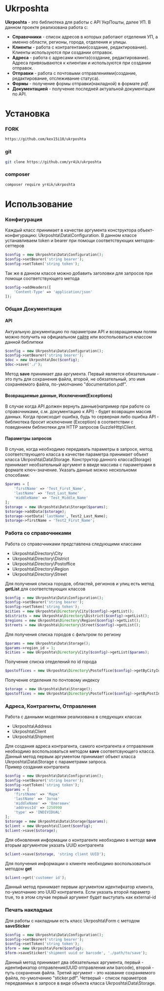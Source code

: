 # Ukrposhta
**Ukrposhta** - это библиотека для работы с API УкрПошты, далее УП. В данном проекте реализована работа с:
- **Справочники** -  список адресов в которых работают отделения УП, а именно области, регионы, города, отделения и улицы.  
- **Клиенты** - работа с контрагентами(создание, редактирование). Клиенты используются при создании отправок.
- **Адреса** - работа с адресами клинта(создание, редактирование). Адреса привязываются к клиентам и используются при создании отправок.
- **Отправки** - работа с почтовыми отправлениями(создание, редактирование, отслеживание статуса).
- **Формы** - получение формы отправки(накладной) в формате *pdf*.
- **Документацией** - получение последней актуальной документации по API.
# Установка

### FORK 
```bash
https://github.com/kex15i10/ukrposhta
```

### git
```bash
git clone https://github.com/yr4ik/ukrposhta
```
### composer
```bash
composer require yr4ik/ukrposhta
```
# Использование
### Конфигурация
Каждый класс принимает в качестве аргумента конструктора объект-конфигурацию: Ukrposhta\Data\Configuration. В данном классе устанавливаем token и bearer при помощи соответствующих методов-сеттеров
```php
$config = new Ukrposhta\Data\Configuration();
$config->setBearer('string bearer'); 
$config->setToken('string token');
``` 
Так же в данном классе можно добавить заголовки для запросов при помощи соответствующего метода
```php
$config->addHeaders([
    'Content-Type' => 'application/json'
]);
```
### Общая Документация
#### API
Актуальную документацию по параметрам API и возвращаемым полям можно получить на официальном [сайте](https://ukrposhta.ua/api-ukrposhta-ekspres/) или воспольоваться классом данной библитеки
```php
$config = new Ukrposhta\Data\Configuration();
$config->setBearer('string bearer'); 
$doc = new Ukrposhta\Doc($config);
$doc->save('./');
```
Метод **save** принимает два аргумента. Первый является обязательным - это путь для сохранения файла, второй, не обязательный, это имя сохраняемого файла, по-умолчанию "documentation.pdf".
#### Возвращаемые данные, Исключения(Exceptions)
В случае когда API должен вернуть данные(например при работе со справочниками, с.м. документацию к API) - будет возвращен массив данных. Когда происходит ошибка, будь то серверная либо ошибка API - библиотека бросит исключение (Exception) в соответствии с поведением библиотеки для HTTP запросов GuzzleHttp\Client.
#### Параметры запросов

В случае, когда необходимо передавать параметры в запросе, метод соответствующего класса в качестве параметра принимает объект класса Ukrposhta\Data\Storage. Конструктор данного класса(Storage) принимает необзательный аргумент в ввиде массива с параметрами в формате ключ-значение. Указать данные можно несколькоми способами:
```php
$params = [
    'firstName' => 'Test_First_Name',
    'lastName' => 'Test_Last_Name'
    'middleName' => 'Test_Middle_Name'
];
$storage = new Ukrposhta\Data\Storage($params);
$storage->addData($storage);
$storage->setData('lastName', Test2_Last_Name);
$storage->firstName = 'Test2_First_Name';
```
### Работа со справочниками

Работа со справочниками представлена следующими классами
* Ukrposhta\Directory\City
* Ukrposhta\Directory\District
* Ukrposhta\Directory\Postoffice
* Ukrposhta\Directory\Region
* Ukrposhta\Directory\Street

Для получения списка городов, областей, регионов и улиц есть метод **getList** для соответствующих классов
```php
$config = new Ukrposhta\Data\Configuration();
$config->setBearer('string bearer'); 
$config->setToken('string token');
$cities = new Ukrposhta\Directory\City($config)->getList();
$districts = new Ukrposhta\Directory\District($config)->getList();
$regions = new Ukrposhta\Directory\Region($config)->getList();
$streets = new Ukrposhta\Directory\Street($config)->getList();
```
Для получения списка городов с фильтром по региону
```php
$params = new Ukrposhta\Data\Storage();
$params->region_id = 1;
$cities = new Ukrposhta\Directory\City($config)->getList($params);
```
Получение списка отеделений по id города
```php
$postoffices = new Ukrposhta\Directory\Postoffice($config)->getByCityId(1);
```
Получение отделения по почтовому индексу
```php
$storage = new Ukrposhta\Data\Storage();
$postoffices = new Ukrposhta\Directory\Postoffice($config)->getByPostIndex(72370);
```
### Адреса, Контрагенты, Отправления
Работа с данными моделями реализована в следующих классах
* Ukrposhta\Address
* Ukrposhta\Client
* Ukrposhta\Shipment

Для создания адреса контрагента, самого контрагента и отправления необходимо воспользоваться методом **save** соответсвующего класса. Данный метод первым аргументом принимает объект класса Ukrposhta\Data\Storage с параметрами запроса.\
Пример создания контрагента
```php
$config = new Ukrposhta\Data\Configuration();
$config->setBearer('string bearer'); 
$config->setToken('string token');
$params = [
    'firstName' => 'Марк'
    'lastName' => 'Зотов'
    'middleName' => 'Олегович'
    'addressId' => 1250990
    'type' => 'INDIVIDUAL'
];
$storage = new Ukrposhta\Data\Storage($params);
$client = new Ukrposhta\Client($config);
$client->save($storage);
```
Для обновления информации о контрагенте необходимо в методе **save** вторым аргументом указать UUID контрагента
```php
$client->save($storage, 'string client UUID');
```
Для получения информации о клиенте необходимо воспользоваться методом **get**
```php
$client->get('customer id');
```
Данный метод принимает первым аргументом идентифкатор клиента, по-умолчанию это UUID контрагента. Если указать второй параметр true, то в этом случае первый аргумент будет выступать как external-id
### Печать накладных
Для работы с накладным есть класс Ukrposhta\Form с методом **saveSticker**
```php
$config = new Ukrposhta\Data\Configuration();
$config->setBearer('string bearer'); 
$config->setToken('string token');
$form = new Ukrposhta\Form($config);
$form->saveSticker('shipment uuid or barcode', './path/to/save');
```
Данный метод принимает два обязательных аргумента, первый - идентификатор отправления(UUID отправления или barcode), второй - путь сохранения файла. Третий аргумент - это название сохраняемого файла, по-умолчанию "sticker.pdf". Четверый - список параметров передваемых в запросе в виде объекта класса Ukrposhta\Data\Storage.
